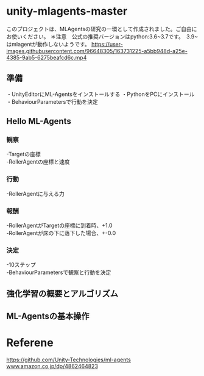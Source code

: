 # unity-mlagents-master
このプロジェクトは、MLAgentsの研究の一環として作成されました。ご自由にお使いください。 
＊注意　公式の推奨バージョンはpython:3.6~3.7です。　3.9~はmlagentが動作しないようです。
https://user-images.githubusercontent.com/96648305/163731225-a5bb948d-a25e-4385-9ab5-6275beafcd6c.mp4

## 準備
・UnityEditorにML-Agentsをインストールする 
・PythonをPCにインストール   
・BehaviourParametersで行動を決定  

## Hello ML-Agents
### 観察
-Targetの座標  
-RollerAgentの座標と速度  
### 行動
-RollerAgentに与える力  
### 報酬
-RollerAgentがTargetの座標に到着時、+1.0  
-RollerAgentが床の下に落下した場合、+-0.0  
### 決定
-10ステップ  
-BehaviourParametersで観察と行動を決定  

## 強化学習の概要とアルゴリズム

## ML-Agentsの基本操作


# Referene
https://github.com/Unity-Technologies/ml-agents  
www.amazon.co.jp/dp/4862464823

